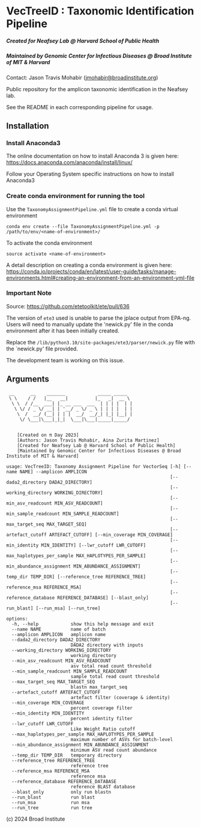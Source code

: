 # VecTreeID : Taxonomic Identification Pipeline 
##### Created for Neafsey Lab @ Harvard School of Public Health
##### Maintained by Genomic Center for Infectious Diseases @ Broad Institute of MIT & Harvard

Contact: Jason Travis Mohabir (jmohabir@broadinstitute.org)

Public repository for the amplicon taxonomic identification in the Neafsey lab.

See the README in each corresponding pipeline for usage.

## Installation

### Install Anaconda3

The online documentation on how to install Anaconda 3 is given here: https://docs.anaconda.com/anaconda/install/linux/  

Follow your Operating System specific instructions on how to install Anaconda3

### Create conda environment for running the tool

Use the ```TaxonomyAssignmentPipeline.yml``` file to create a conda virtual environment

```
conda env create --file TaxonomyAssignmentPipeline.yml -p /path/to/env/<name-of-environment>/
```
To activate the conda environment
```
source activate <name-of-environment>
```
A detail description on creating a conda environment is given here: https://conda.io/projects/conda/en/latest/user-guide/tasks/manage-environments.html#creating-an-environment-from-an-environment-yml-file

### Important Note 

Source: https://github.com/etetoolkit/ete/pull/636

The version of `ete3` used is unable to parse the jplace output from EPA-ng. Users will need to manually update the 'newick.py' file in the conda environment after it has been initially created. 

Replace the `/lib/python3.10/site-packages/ete3/parser/newick.py` file with the `newick.py' file provided. 

The development team is working on this issue. 

## Arguments

```
 __      __    _______            _____ _____  
 \ \    / /   |__   __|          |_   _|  __ \ 
  \ \  / /__  ___| |_ __ ___  ___  | | | |  | |
   \ \/ / _ \/ __| | '__/ _ \/ _ \ | | | |  | |
    \  /  __/ (__| | | |  __/  __/_| |_| |__| |
     \/ \___|\___|_|_|  \___|\___|_____|_____/ 
                                               
                                               
    [Created on π Day 2023]
    [Authors: Jason Travis Mohabir, Aina Zurita Martinez]
    [Created for Neafsey Lab @ Harvard School of Public Health]
    [Maintained by Genomic Center for Infectious Diseases @ Broad Institute of MIT & Harvard]
    
usage: VecTreeID: Taxonomy Assignment Pipeline for VectorSeq [-h] [--name NAME] --amplicon AMPLICON
                                                             [--dada2_directory DADA2_DIRECTORY]
                                                             [--working_directory WORKING_DIRECTORY]
                                                             [--min_asv_readcount MIN_ASV_READCOUNT]
                                                             [--min_sample_readcount MIN_SAMPLE_READCOUNT]
                                                             [--max_target_seq MAX_TARGET_SEQ]
                                                             [--artefact_cutoff ARTEFACT_CUTOFF] [--min_coverage MIN_COVERAGE]
                                                             [--min_identity MIN_IDENTITY] [--lwr_cutoff LWR_CUTOFF]
                                                             [--max_haplotypes_per_sample MAX_HAPLOTYPES_PER_SAMPLE]
                                                             [--min_abundance_assignment MIN_ABUNDANCE_ASSIGNMENT]
                                                             [--temp_dir TEMP_DIR] [--reference_tree REFERENCE_TREE]
                                                             [--reference_msa REFERENCE_MSA]
                                                             [--reference_database REFERENCE_DATABASE] [--blast_only]
                                                             [--run_blast] [--run_msa] [--run_tree]

options:
  -h, --help            show this help message and exit
  --name NAME           name of batch
  --amplicon AMPLICON   amplicon name
  --dada2_directory DADA2_DIRECTORY
                        DADA2 directory with inputs
  --working_directory WORKING_DIRECTORY
                        working directory
  --min_asv_readcount MIN_ASV_READCOUNT
                        asv total read count threshold
  --min_sample_readcount MIN_SAMPLE_READCOUNT
                        sample total read count threshold
  --max_target_seq MAX_TARGET_SEQ
                        blastn max_target_seq
  --artefact_cutoff ARTEFACT_CUTOFF
                        artefact filter (coverage & identity)
  --min_coverage MIN_COVERAGE
                        percent coverage filter
  --min_identity MIN_IDENTITY
                        percent identity filter
  --lwr_cutoff LWR_CUTOFF
                        Like Weight Ratio cutoff
  --max_haplotypes_per_sample MAX_HAPLOTYPES_PER_SAMPLE
                        maximum number of ASVs for batch-level
  --min_abundance_assignment MIN_ABUNDANCE_ASSIGNMENT
                        minimum ASV read count abundance
  --temp_dir TEMP_DIR   temporary directory
  --reference_tree REFERENCE_TREE
                        reference tree
  --reference_msa REFERENCE_MSA
                        reference msa
  --reference_database REFERENCE_DATABASE
                        reference BLAST database
  --blast_only          only run blastn
  --run_blast           run blast
  --run_msa             run msa
  --run_tree            run tree
```

(c) 2024 Broad Institute 
